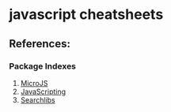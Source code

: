 # javascript cheatsheets

## References:

### Package Indexes

1. [MicroJS](http://microjs.com/#)
1. [JavaScripting](https://www.javascripting.com/)
1. [Searchlibs](http://searchlibs.com/#)
